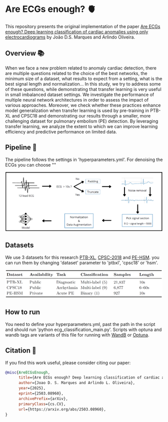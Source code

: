 # Are ECGs enough? 🫀
This repository presents the original implementation of the paper [Are ECGs enough? Deep learning classification of cardiac anomalies using only electrocardiograms](https://doi.org/10.48550/arXiv.2503.08960) by João D.S. Marques and Arlindo Oliveira.

## Overview 📚
When we face a new problem related to anomaly cardiac detection, there are multiple questions related to the choice of the best networks, the minimum size of a dataset, what results to expect from a setting, what is the best signal length and normalization... In this study, we try to address some of these questions, while demonstrating that transfer learning is very useful in small imbalanced dataset settings. We investigate the performance of multiple neural network architectures in order to assess the impact of various approaches. Moreover, we check whether these practices enhance model generalization when transfer learning is used by pre-training in PTB-XL and CPSC18 and demonstrating our results through a smaller, more challenging dataset for pulmonary embolism (PE) detection. By leveraging transfer learning, we analyze the extent to which we can improve learning efficiency and predictive performance on limited data. 

## Pipeline 🧪

The pipeline follows the settings in 'hyperparameters.yml'. For denoising the ECGs you can choose ""

![GitHub Logo](images/pipeline.png)

## Datasets

We use 3 datasets for this research [PTB-XL](https://physionet.org/content/ptb-xl/1.0.3/), [CPSC-2018](http://2018.icbeb.org/Challenge.html) and [PE-HSM](https://doi.org/10.1016/j.repc.2023.03.016). you can run them by changing 'dataset' parameter to 'ptbxl', 'cpsc18' or 'hsm'.

![GitHub Logo](images/datasets.png)

## How to run

You need to define your hyperparameters.yml, past the path in the script and should run 'python ecg_classification_main.py'. Scripts with optuna and wandb tags are variants of this file for running with [WandB](https://wandb.ai) or [Optuna](https://optuna.org/).

## Citation 💬
If you find this work useful, please consider citing our paper:

```bibtex
@misc{AreECGsEnough,
      title={Are ECGs enough? Deep learning classification of cardiac anomalies using only electrocardiograms}, 
      author={Joao D. S. Marques and Arlindo L. Oliveira},
      year={2025},
      eprint={2503.08960},
      archivePrefix={arXiv},
      primaryClass={cs.CV},
      url={https://arxiv.org/abs/2503.08960}, 
}
```



